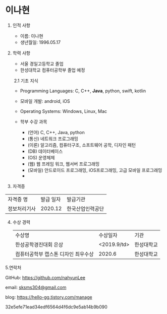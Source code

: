 <h1>이나현</h1>



1. 인적 사항

   - 이름: 이나현
   - 생년월일: 1996.05.17

2. 학력 사항

   - 서울 경일고등학교 졸업
   - 한성대학교 컴퓨터공학부 졸업 예정

   ​	2.1 기초 지식

      - Programming Languages: C, C++, __Java__, python, swift, kotlin
      - 모바일 개발: android, iOS

   - Operating Systems: Windows, Linux, Mac
   - 학부 수강 과목
     - (언어) C, C++, Java, python
     - (통신) 네트워크 프로그래밍
     - (이론) 알고리즘, 컴퓨터구조, 소프트웨어 공학, 디자인 패턴
     - (DB) 데이터베이스
     - (OS) 운영체제
     - (웹) 웹 프레임 워크, 웹서버 프로그래밍
     - (모바일) 안드로이드 프로그래밍, iOS프로그래밍, 고급 모바일 프로그래밍
     - 

3. 자격증

<table>
  <tr><td>자격증 명</td><td>발급 일자</td><td>발급기관</td></tr>
  <tr><td>정보처리기사</td><td>2020.12</td><td>한국산업인력공단</td></tr>
</table>



4. 수상 경력

   <table>
   <tr><td>수상명</td><td>수상일자</td><td>기관</td></tr>  
     <tr><td>한성공학경진대회 은상</td><td><2019.9/td><td>한성대학교</td></tr>
     <tr><td>컴퓨터공학부 캡스톤 디자인 최우수상</td><td>2020.6</td><td>한성대학교</td></tr>
   </table>

   



5.연락처

GitHub: https://github.com/nahyunLee

email: sksms304@gmail.com

blog: https://hello-gg.tistory.com/manage

32e5efe71ead34edf6564d4f6dc9e5ab14b9b090

